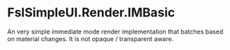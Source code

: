 ﻿# FslSimpleUI.Render.IMBasic

An very simple immediate mode render implementation that batches based on material changes.
It is not opaque / transparent aware.
